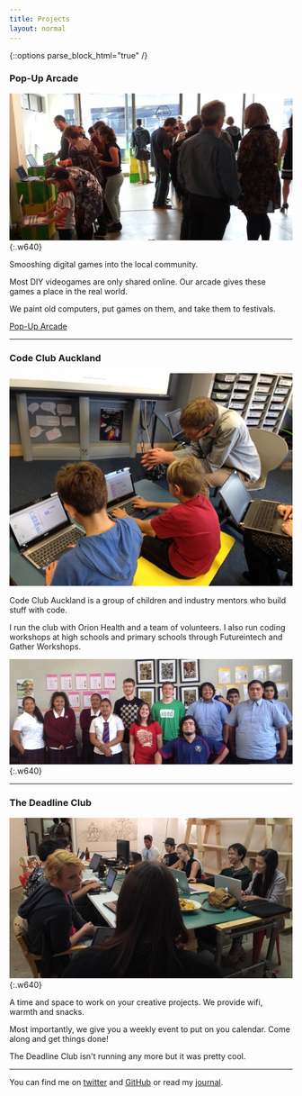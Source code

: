 ```yaml
---
title: Projects
layout: normal
---
```


{::options parse_block_html="true" /}

<h3>Pop-Up Arcade</h3>

![Pop-Up Arcade](/images/pop-up-arcade.jpg){:.w640}

Smooshing digital games into the local community.

Most DIY videogames are only shared online. Our arcade gives these games a place in the real world.

We paint old computers, put games on them, and take them to festivals.

[Pop-Up Arcade](http://popuparcade.co.nz)

<hr>
<h3>Code Club Auckland</h3>

![Teaching Scratch for FutureInTech](/images/workshops-futureintech.jpg)

Code Club Auckland is a group of children and industry mentors who build stuff with code.

I run the club with Orion Health and a team of volunteers. I also run coding workshops at high schools and primary schools through Futureintech and Gather Workshops.

![Teaching HTML and CSS for Gather](/images/workshops-gather.jpg){:.w640}

<!--
Talks:
- Avondale College (FutureInTech) 2014-07-25
- Mount Roskill Grammar School (ICT-Connect)
- Glendowie College (FIT)

Scratch workshops (Future In Tech):
- Epsom Normal Primary School (again) 2014-08-18
- Pt. England School 2014-08-08
- Ponsonby Primary School
- Epsom Normal Primary School 2014-06-23

Gather HTML+CSS or Python workshops:
- Kelston Girls' College 2014-08-15 
- Tamaki College
- Howick College
- Mount Roskill Grammar School
- Westlake Girls' High School
- Okaihau College-->

<hr>
<h3>The Deadline Club</h3>

![Deadline Club #4](/images/deadline-club.jpg){:.w640}

A time and space to work on your creative projects. We provide wifi, warmth and snacks.

Most importantly, we give you a weekly event to put on you calendar. Come along and get things done!

The Deadline Club isn't running any more but it was pretty cool.

<hr>

You can find me on [twitter](http://twitter.com/mgatland) and [GitHub](http://www.github.com/mgatland) or read my [journal](/journal/).

